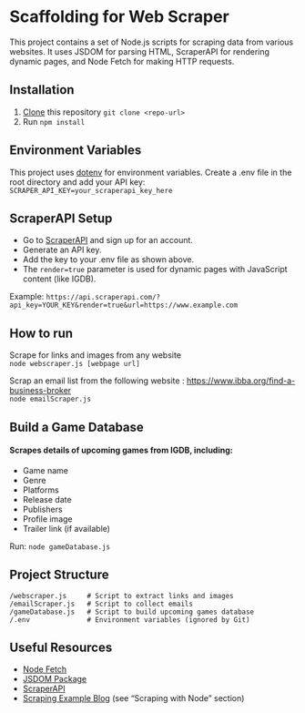 # Scaffolding for Web Scraper
This project contains a set of Node.js scripts for scraping data from various websites. It uses JSDOM for parsing HTML, ScraperAPI for rendering dynamic pages, and Node Fetch for making HTTP requests.

## Installation

1. [Clone](https://docs.github.com/en/github/creating-cloning-and-archiving-repositories/cloning-a-repository-from-github/cloning-a-repository) this repository
```git clone <repo-url>```  
1. Run `npm install`  

## Environment Variables
This project uses [dotenv](https://www.npmjs.com/package/dotenv) for environment variables.
Create a .env file in the root directory and add your API key:
```SCRAPER_API_KEY=your_scraperapi_key_here```  

## ScraperAPI Setup
- Go to [ScraperAPI](https://www.scraperapi.com/) and sign up for an account.
- Generate an API key.
- Add the key to your .env file as shown above.
- The ```render=true``` parameter is used for dynamic pages with JavaScript content (like IGDB).  

Example:
```https://api.scraperapi.com/?api_key=YOUR_KEY&render=true&url=https://www.example.com```

## How to run
Scrape for links and images from any website   
```node webscraper.js [webpage url]```  

Scrap an email list from the following website : https://www.ibba.org/find-a-business-broker    
```node emailScraper.js```

## Build a Game Database
#### Scrapes details of upcoming games from IGDB, including:
- Game name
- Genre
- Platforms
- Release date
- Publishers
- Profile image
- Trailer link (if available)  

Run: ```node gameDatabase.js```

## Project Structure
```
/webscraper.js     # Script to extract links and images
/emailScraper.js   # Script to collect emails
/gameDatabase.js   # Script to build upcoming games database
/.env              # Environment variables (ignored by Git)
```

## Useful Resources
- [Node Fetch](https://github.com/node-fetch/node-fetch)  
- [JSDOM Package](https://www.npmjs.com/package/jsdom)  
- [ScraperAPI](https://www.scraperapi.com/)  
- [Scraping Example Blog](https://menubar.io/simple-web-scraping) (see “Scraping with Node” section)